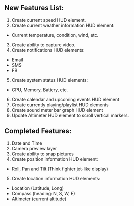 New Features List:
-------------------

1. Create current speed HUD element.
2. Create current weather information HUD element:
  - Current temperature, condition, wind, etc.
3. Create ability to capture video.
4. Create notifications HUD elements:
  - Email
  - SMS
  - FB
5. Create system status HUD elements:
  - CPU, Memory, Battery, etc.
6. Create calendar and upcoming events HUD element
7. Create currently playing/playlist HUD elements
8. Create sound meter bar graph HUD element
9. Update Altimeter HUD element to scroll vertical markers.

Completed Features:
--------------------

1. Date and Time
2. Camera preview layer
3. Create ability to snap pictures
4. Create position information HUD element:
  - Roll, Pan and Tilt (Think fighter jet-like display)
5. Create location information HUD elements:
  - Location (Latitude, Long)
  - Compass (heading: N, S, W, E)
  - Altimeter (current altitude)
  
